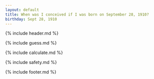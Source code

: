 ```yaml
---
layout: default
title: When was I conceived if I was born on September 28, 1910?
birthday: Sept 28, 1910
---
```


{% include header.md %}

{% include guess.md %}

{% include calculate.md %}

{% include safety.md %}

{% include footer.md %}



